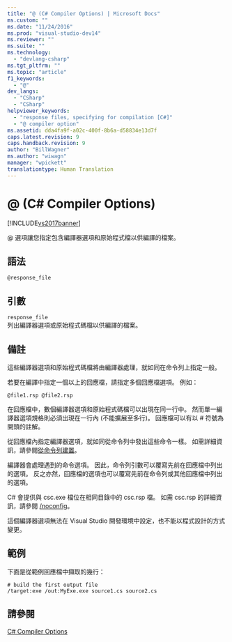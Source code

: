 ```yaml
---
title: "@ (C# Compiler Options) | Microsoft Docs"
ms.custom: ""
ms.date: "11/24/2016"
ms.prod: "visual-studio-dev14"
ms.reviewer: ""
ms.suite: ""
ms.technology: 
  - "devlang-csharp"
ms.tgt_pltfrm: ""
ms.topic: "article"
f1_keywords: 
  - "@"
dev_langs: 
  - "CSharp"
  - "CSharp"
helpviewer_keywords: 
  - "response files, specifying for compilation [C#]"
  - "@ compiler option"
ms.assetid: dda4fa9f-a02c-400f-8b6a-d58834e13d7f
caps.latest.revision: 9
caps.handback.revision: 9
author: "BillWagner"
ms.author: "wiwagn"
manager: "wpickett"
translationtype: Human Translation
---
```

# @ (C# Compiler Options)
[!INCLUDE[vs2017banner](../../../csharp/includes/vs2017banner.md)]

@ 選項讓您指定包含編譯器選項和原始程式檔以供編譯的檔案。  
  
## 語法  
  
```  
@response_file  
```  
  
## 引數  
 `response_file`  
 列出編譯器選項或原始程式碼檔以供編譯的檔案。  
  
## 備註  
 這些編譯器選項和原始程式碼檔將由編譯器處理，就如同在命令列上指定一般。  
  
 若要在編譯中指定一個以上的回應檔，請指定多個回應檔選項。  例如：  
  
```  
@file1.rsp @file2.rsp  
```  
  
 在回應檔中，數個編譯器選項和原始程式碼檔可以出現在同一行中。  然而單一編譯器選項規格則必須出現在一行內 \(不能擴展至多行\)。  回應檔可以有以 \# 符號為開頭的註解。  
  
 從回應檔內指定編譯器選項，就如同從命令列中發出這些命令一樣。  如需詳細資訊，請參閱[從命令列建置](../../../csharp/language-reference/compiler-options/how-to-set-environment-variables-for-the-visual-studio-command-line.md)。  
  
 編譯器會處理遇到的命令選項。  因此，命令列引數可以覆寫先前在回應檔中列出的選項。  反之亦然，回應檔的選項也可以覆寫先前在命令列或其他回應檔中列出的選項。  
  
 C\# 會提供與 csc.exe 檔位在相同目錄中的 csc.rsp 檔。  如需 csc.rsp 的詳細資訊，請參閱 [\/noconfig](../../../csharp/language-reference/compiler-options/noconfig-compiler-option.md)。  
  
 這個編譯器選項無法在 Visual Studio 開發環境中設定，也不能以程式設計的方式變更。  
  
## 範例  
 下面是從範例回應檔中擷取的幾行：  
  
```  
# build the first output file  
/target:exe /out:MyExe.exe source1.cs source2.cs  
```  
  
## 請參閱  
 [C\# Compiler Options](../../../csharp/language-reference/compiler-options/index.md)
